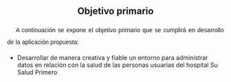 <h2 style="text-align: center;">Objetivo primario</h2>
<p style="text-indent:20px; line-height:2; font-family: Arial, sans-serif; font-size: 14px; text-align: justify;">
A continuación se expone el objetivo primario que se cumplirá en desarrollo de la aplicación propuesta:</p>

- Desarrollar de manera creativa y fiable un entorno para administrar datos en relación con la salud de las personas usuarias del hospital Su Salud Primero
